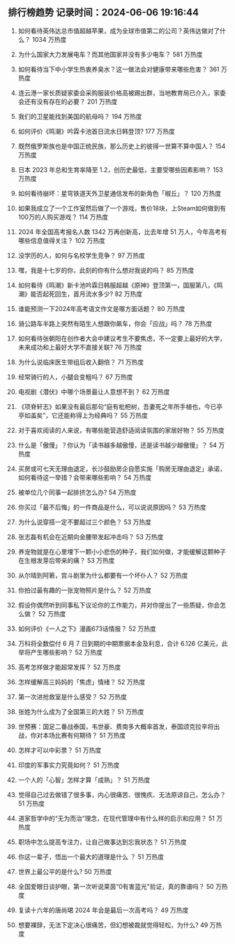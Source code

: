 
## 排行榜趋势 记录时间：2024-06-06 19:16:44
  
  1. 如何看待英伟达总市值超越苹果，成为全球市值第二的公司？英伟达做对了什么？ 1034 万热度
    
  2. 为什么国家大力发展电车？而其他国家并没有多少电车？ 581 万热度
    
  3. 如何看待当下中小学生热衷养臭水？这一做法会对健康带来哪些危害？ 361 万热度
    
  4. 连云港一家长质疑家委会采购服装价格高被踢出群，当地教育局已介入，家委会还有没有存在的必要？ 201 万热度
    
  5. 我们的卫星能找到美国的航母吗？ 194 万热度
    
  6. 如何评价《鸣潮》吟霖卡池首日流水日韩登顶? 177 万热度
    
  7. 既然俄罗斯族也是中国正统民族，那么历史上的彼得一世算不算中国人？ 154 万热度
    
  8. 日本 2023 年总和生育率降至 1.2，创历史最低，主要受哪些因素影响？ 153 万热度
    
  9. 如何看待崩坏：星穹铁道天外卫星通信发布的新角色「椒丘」？ 120 万热度
    
  10. 如果我成立了一个工作室然后做了一个游戏，售价18块，上Steam如何做到有100万的人购买游戏？ 114 万热度
    
  11. 2024 年全国高考报名人数 1342 万再创新高，比去年增 51 万人，今年高考有哪些信息值得关注？ 102 万热度
    
  12. 没学历的人，如何与名校学生竞争？ 97 万热度
    
  13. 嘿，我是十七岁的你，此刻的你有什么想对我说的吗？ 85 万热度
    
  14. 如何看待《鸣潮》新卡池吟霖日韩服超越《原神》登顶第一，国服第八，《鸣潮》能否起死回生，首月流水多少? 82 万热度
    
  15. 谁能预测一下2024年高考语文作文是哪方面话题？ 80 万热度
    
  16. 骑公路车半路上突然有陌生人想跟你飙车，你会「应战」吗？ 78 万热度
    
  17. 如何看待张朝阳在创作者大会中建议考生不要焦虑，不一定要上最好的大学，未来成功和上最好大学不直接关联? 76 万热度
    
  18. 为什么说临床医生带组后收入翻倍？ 71 万热度
    
  19. 经常骑行的人，小腿会变粗吗？ 67 万热度
    
  20. 电视剧《潜伏》中哪个场景最让人意想不到？ 62 万热度
    
  21. 《项脊轩志》如果没有最后那句“庭有枇杷树，吾妻死之年所手植也，今已亭亭如盖矣”，它还能称得上为经典吗？ 55 万热度
    
  22. 对于喜欢阅读的人来说，有哪些能营造舒适阅读氛围的家居好物？ 55 万热度
    
  23. 什么是「傲慢」？你认为「读书越多越傲慢，还是读书越少越傲慢」？ 54 万热度
    
  24. 买房或可七天无理由退定，长沙鼓励房企自愿实施「购房无理由退定」承诺，如何看待这一举措？会带来哪些影响？ 54 万热度
    
  25. 被单位几个同事一起排挤怎么办? 54 万热度
    
  26. 你买过「最不后悔」的一件商品是什么，可以说说原因吗？ 53 万热度
    
  27. 为什么说穿搭一定不要超过三个颜色？ 53 万热度
    
  28. 张志磊有机会在近期向金腰带发起冲击吗？ 53 万热度
    
  29. 养宠物就是在心里埋下一颗小小悲伤的种子，我们如何做，才能缓解这颗种子在生根发芽后带来的痛？ 53 万热度
    
  30. 从尔晴到阿箬，宫斗剧里为什么都要有一个坏仆人？ 52 万热度
    
  31. 你拍过最有趣的一张宠物照片是什么？ 52 万热度
    
  32. 假设你偶然听到同事私下议论你的工作能力，并对你提出了一些质疑，你会怎么做？ 52 万热度
    
  33. 如何评价《一人之下》漫画673话情报？ 52 万热度
    
  34. 万科将全数偿付 6 月 7 日到期的中期票据本金及利息，合计 6.126 亿美元，此举将产生哪些影响？ 52 万热度
    
  35. 高考怎样做才能超常发挥？ 52 万热度
    
  36. 怎样缓解高三妈妈的「焦虑」情绪？ 52 万热度
    
  37. 第一次进抢救室是什么感受？ 52 万热度
    
  38. 张姓为什么成为了全国第三的大姓？ 51 万热度
    
  39. 世预赛：国足二番战泰国，韦世豪、费南多大概率首发，泰国颂克拉辛将出战，你对本场比赛有何期待？ 51 万热度
    
  40. 怎样才可以中彩票？ 51 万热度
    
  41. 印度的军事实力究竟如何？ 51 万热度
    
  42. 一个人的「心智」怎样才算「成熟」？ 51 万热度
    
  43. 觉得自己过去做错了很多事，内心很痛苦、很愧疚、无法原谅自己，怎么办？ 51 万热度
    
  44. 道家哲学中的“无为而治”理念，在现代管理中有什么样的启示和应用？ 51 万热度
    
  45. 职场中怎么提高专注力，让自己做事达到忘我状态？ 51 万热度
    
  46. 你这一辈子，悟出一个最大的道理是什么 ？ 51 万热度
    
  47. 世界上最公平的是什么? 50 万热度
    
  48. 全国爱眼日谈护眼，第一次听说莱茵“0有害蓝光”验证，真的靠谱吗？ 50 万热度
    
  49. 复读十六年的唐尚珺 2024 年会是最后一次高考吗？ 49 万热度
    
  50. 想要裸辞，无法下定决心很痛苦，但幻想被裁就觉得轻松，为什么? 49 万热度
    